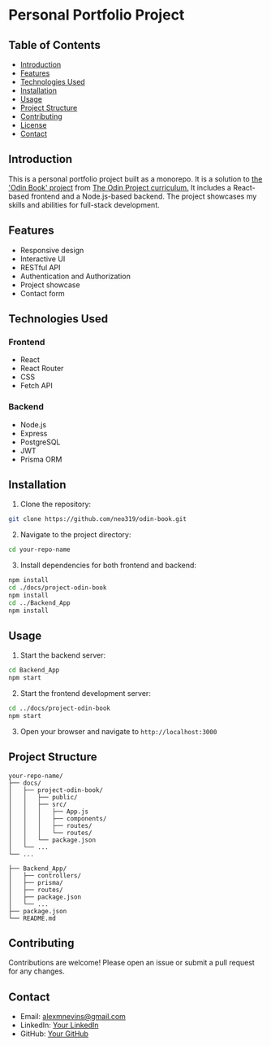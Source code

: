# Personal Portfolio Project

## Table of Contents

- [Introduction](#introduction)
- [Features](#features)
- [Technologies Used](#technologies-used)
- [Installation](#installation)
- [Usage](#usage)
- [Project Structure](#project-structure)
- [Contributing](#contributing)
- [License](#license)
- [Contact](#contact)

## Introduction

This is a personal portfolio project built as a monorepo. It is a solution to [the 'Odin Book' project](https://www.theodinproject.com/lessons/node-path-nodejs-odin-book) from [The Odin Project curriculum.](https://www.theodinproject.com) It includes a React-based frontend and a Node.js-based backend. The project showcases my skills and abilities for full-stack development.

## Features

- Responsive design
- Interactive UI
- RESTful API
- Authentication and Authorization
- Project showcase
- Contact form

## Technologies Used

### Frontend

- React
- React Router
- CSS
- Fetch API

### Backend

- Node.js
- Express
- PostgreSQL
- JWT
- Prisma ORM

## Installation

1. Clone the repository:

```sh
git clone https://github.com/neo319/odin-book.git
```

2. Navigate to the project directory:

```sh
cd your-repo-name
```

3. Install dependencies for both frontend and backend:

```sh
npm install
cd ./docs/project-odin-book
npm install
cd ../Backend_App
npm install
```

## Usage

1. Start the backend server:

```sh
cd Backend_App
npm start
```

2. Start the frontend development server:

```sh
cd ../docs/project-odin-book
npm start
```

3. Open your browser and navigate to `http://localhost:3000`

## Project Structure

```
your-repo-name/
├── docs/
│   ├── project-odin-book/
│   │   ├── public/
│   │   ├── src/
│   │   │   ├── App.js
│   │   │   ├── components/
│   │   │   ├── routes/
│   │   │   └── routes/
│   │   └── package.json
│   └── ...
└── ...

├── Backend_App/
│   ├── controllers/
│   ├── prisma/
│   ├── routes/
│   ├── package.json
│   └── ...
├── package.json
└── README.md
```

## Contributing

Contributions are welcome! Please open an issue or submit a pull request for any changes.

## Contact

- Email: alexmnevins@gmail.com
- LinkedIn: [Your LinkedIn](https://www.linkedin.com/in/alex-nevins-489488282/)
- GitHub: [Your GitHub](https://github.com/Neo319)
